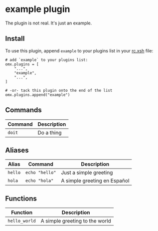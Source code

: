# example plugin

The plugin is not real. It's just an example.

## Install

To use this plugin, append `example` to your plugins list in your [rc.xsh] file:

```shell
# add `example` to your plugins list:
omx.plugins = [
    "...",
    "example",
    "...",
]

# -or- tack this plugin onto the end of the list
omx.plugins.append("example")
```

## Commands

| Command | Description |
|---------|-------------|
| `doit`  | Do a thing  |

## Aliases

| Alias   | Command        | Description                  |
|---------|----------------|------------------------------|
| `hello` | `echo "hello"` | Just a simple greeting       |
| `hola`  | `echo "hola"`  | A simple greeting en Español |

## Functions

| Function      | Description                    |
|---------------|--------------------------------|
| `hello_world` | A simple greeting to the world |


[rc.xsh]: https://xon.sh/xonshrc.html
